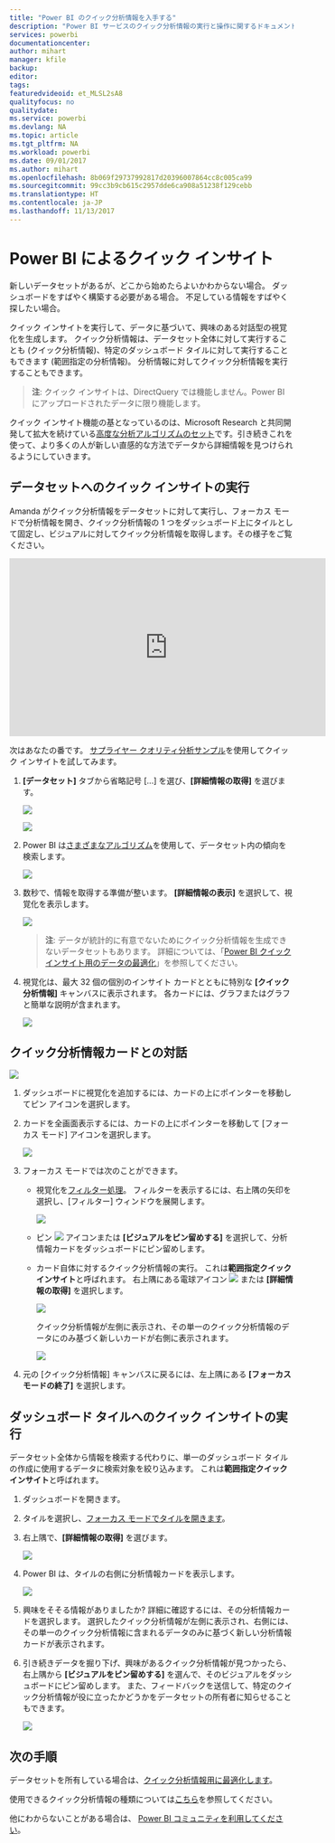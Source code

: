 ```yaml
---
title: "Power BI のクイック分析情報を入手する"
description: "Power BI サービスのクイック分析情報の実行と操作に関するドキュメント。"
services: powerbi
documentationcenter: 
author: mihart
manager: kfile
backup: 
editor: 
tags: 
featuredvideoid: et_MLSL2sA8
qualityfocus: no
qualitydate: 
ms.service: powerbi
ms.devlang: NA
ms.topic: article
ms.tgt_pltfrm: NA
ms.workload: powerbi
ms.date: 09/01/2017
ms.author: mihart
ms.openlocfilehash: 8b069f29737992817d20396007864cc8c005ca99
ms.sourcegitcommit: 99cc3b9cb615c2957dde6ca908a51238f129cebb
ms.translationtype: HT
ms.contentlocale: ja-JP
ms.lasthandoff: 11/13/2017
---
```

# <a name="quick-insights-with-power-bi"></a>Power BI によるクイック インサイト
新しいデータセットがあるが、どこから始めたらよいかわからない場合。  ダッシュボードをすばやく構築する必要がある場合。  不足している情報をすばやく探したい場合。

クイック インサイトを実行して、データに基づいて、興味のある対話型の視覚化を生成します。 クイック分析情報は、データセット全体に対して実行することも (クイック分析情報)、特定のダッシュボード タイルに対して実行することもできます (範囲指定の分析情報)。 分析情報に対してクイック分析情報を実行することもできます。

> **注**: クイック インサイトは、DirectQuery では機能しません。Power BI にアップロードされたデータに限り機能します。
> 
> 

クイック インサイト機能の基となっているのは、Microsoft Research と共同開発して拡大を続けている[高度な分析アルゴリズムのセット](service-insight-types.md)です。引き続きこれを使って、より多くの人が新しい直感的な方法でデータから詳細情報を見つけられるようにしていきます。

## <a name="run-quick-insights-on-a-dataset"></a>データセットへのクイック インサイトの実行
Amanda がクイック分析情報をデータセットに対して実行し、フォーカス モードで分析情報を開き、クイック分析情報の 1 つをダッシュボード上にタイルとして固定し、ビジュアルに対してクイック分析情報を取得します。その様子をご覧ください。

<iframe width="560" height="315" src="https://www.youtube.com/embed/et_MLSL2sA8" frameborder="0" allowfullscreen></iframe>


次はあなたの番です。 [サプライヤー クオリティ分析サンプル](sample-supplier-quality.md)を使用してクイック インサイトを試してみます。

1. **[データセット]** タブから省略記号 [...] を選び、**[詳細情報の取得]** を選びます。
   
    ![](media/service-insights/power-bi-ellipses.png)
   
    ![](media/service-insights/power-bi-tab.png)
2. Power BI は[さまざまなアルゴリズム](service-insight-types.md)を使用して、データセット内の傾向を検索します。
   
    ![](media/service-insights/pbi_autoinsightssearching.png)
3. 数秒で、情報を取得する準備が整います。  **[詳細情報の表示]** を選択して、視覚化を表示します。
   
    ![](media/service-insights/pbi_autoinsightsuccess.png)
   
   > **注**: データが統計的に有意でないためにクイック分析情報を生成できないデータセットもあります。  詳細については、「[Power BI クイック インサイト用のデータの最適化](service-insights-optimize.md)」を参照してください。
   > 
   > 
4. 視覚化は、最大 32 個の個別のインサイト カードとともに特別な **[クイック分析情報]** キャンバスに表示されます。 各カードには、グラフまたはグラフと簡単な説明が含まれます。
   
    ![](media/service-insights/power-bi-insights.png)

## <a name="interact-with-the-quick-insight-cards"></a>クイック分析情報カードとの対話
  ![](media/service-insights/pbi_hover.png)

1. ダッシュボードに視覚化を追加するには、カードの上にポインターを移動してピン アイコンを選択します。
2. カードを全画面表示するには、カードの上にポインターを移動して [フォーカス モード] アイコンを選択します。
   
    ![](media/service-insights/power-bi-insight-focus.png)
3. フォーカス モードでは次のことができます。
   
   * 視覚化を[フィルター処理](service-interact-with-a-report-in-reading-view.md)。  フィルターを表示するには、右上隅の矢印を選択し、[フィルター] ウィンドウを展開します。
     
        ![](media/service-insights/power-bi-insights-filter-new.png)
   * ピン ![](media/service-insights/power-bi-pin-icon.png) アイコンまたは **[ビジュアルをピン留めする]** を選択して、分析情報カードをダッシュボードにピン留めします。
   * カード自体に対するクイック分析情報の実行。 これは**範囲指定クイック インサイト**と呼ばれます。 右上隅にある電球アイコン ![](media/service-insights/power-bi-bulb-icon.png) または **[詳細情報の取得]** を選択します。
     
       ![](media/service-insights/pbi-autoinsights-tile.png)
     
     クイック分析情報が左側に表示され、その単一のクイック分析情報のデータにのみ基づく新しいカードが右側に表示されます。
     
       ![](media/service-insights/power-bi-insights-on-insights-new.png)
4. 元の [クイック分析情報] キャンバスに戻るには、左上隅にある **[フォーカス モードの終了]** を選択します。

## <a name="run-quick-insights-on-a-dashboard-tile"></a>ダッシュボード タイルへのクイック インサイトの実行
データセット全体から情報を検索する代わりに、単一のダッシュボード タイルの作成に使用するデータに検索対象を絞り込みます。 これは**範囲指定クイック インサイト**と呼ばれます。

1. ダッシュボードを開きます。
2. タイルを選択し、[フォーカス モードでタイルを開きます](service-focus-mode.md)。
3. 右上隅で、**[詳細情報の取得]** を選びます。
   
    ![](media/service-insights/pbi-autoinsights-tile.png)
4. Power BI は、タイルの右側に分析情報カードを表示します。
   
    ![](media/service-insights/pbi-insights-tile.png)
5. 興味をそそる情報がありましたか? 詳細に確認するには、その分析情報カードを選択します。 選択したクイック分析情報が左側に表示され、右側には、その単一のクイック分析情報に含まれるデータのみに基づく新しい分析情報カードが表示されます。
6. 引き続きデータを掘り下げ、興味があるクイック分析情報が見つかったら、右上隅から **[ビジュアルをピン留めする]** を選んで、そのビジュアルをダッシュボードにピン留めします。 また、フィードバックを送信して、特定のクイック分析情報が役に立ったかどうかをデータセットの所有者に知らせることもできます。
   
    ![](media/service-insights/useful.png)

## <a name="next-steps"></a>次の手順
データセットを所有している場合は、[クイック分析情報用に最適化します](service-insights-optimize.md)。

使用できるクイック分析情報の種類については[こちら](service-insight-types.md)を参照してください。

他にわからないことがある場合は、 [Power BI コミュニティを利用してください](http://community.powerbi.com/)。

